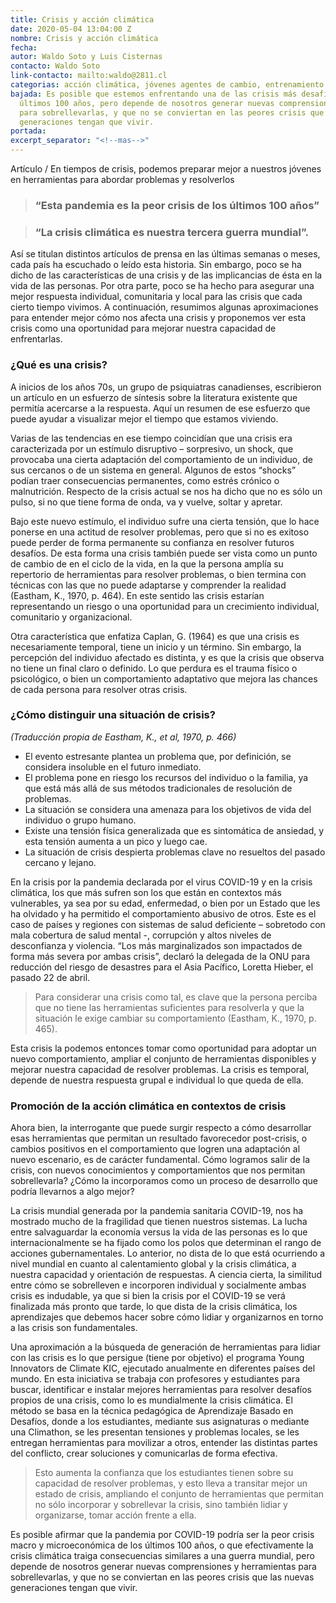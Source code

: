 ```yaml
---
title: Crisis y acción climática
date: 2020-05-04 13:04:00 Z
nombre: Crisis y acción climática
fecha: 
autor: Waldo Soto y Luis Cisternas
contacto: Waldo Soto
link-contacto: mailto:waldo@2811.cl
categorias: acción climática, jóvenes agentes de cambio, entrenamiento de profesores
bajada: Es posible que estemos enfrentando una de las crisis más desafiantes de los
  últimos 100 años, pero depende de nosotros generar nuevas comprensiones y herramientas
  para sobrellevarlas, y que no se conviertan en las peores crisis que las nuevas
  generaciones tengan que vivir.
portada: 
excerpt_separator: "<!--mas-->"
---
```


Artículo / En tiempos de crisis, podemos preparar mejor a nuestros jóvenes en herramientas para abordar problemas y resolverlos <!--mas--> 

> ### “Esta pandemia es la peor crisis de los últimos 100 años”

> ### “La crisis climática es nuestra tercera guerra mundial”. 

Así se titulan distintos artículos de prensa en las últimas semanas o meses, cada país ha escuchado o leído esta historia. Sin embargo, poco se ha dicho de las características de una crisis y de las implicancias de ésta en la vida de las personas. Por otra parte, poco se ha hecho para asegurar una mejor respuesta individual, comunitaria y local para las crisis que cada cierto tiempo vivimos. A continuación, resumimos algunas aproximaciones para entender mejor cómo nos afecta una crisis y proponemos ver esta crisis como una oportunidad para mejorar nuestra capacidad de enfrentarlas. 

### ¿Qué es una crisis?

A inicios de los años 70s, un grupo de psiquiatras canadienses, escribieron un artículo en un esfuerzo de síntesis sobre la literatura existente que permitía acercarse a la respuesta. Aquí un resumen de ese esfuerzo que puede ayudar a visualizar mejor el tiempo que estamos viviendo. 

Varias de las tendencias en ese tiempo coincidían que una crisis era caracterizada por un estímulo disruptivo – sorpresivo, un shock, que provocaba una cierta adaptación del comportamiento de un individuo, de sus cercanos o de un sistema en general. Algunos de estos “shocks” podían traer consecuencias permanentes, como estrés crónico o malnutrición. Respecto de la crisis actual se nos ha dicho que no es sólo un pulso, si no que tiene forma de onda, va y vuelve, soltar y apretar. 

Bajo este nuevo estímulo, el individuo sufre una cierta tensión, que lo hace ponerse en una actitud de resolver problemas, pero que si no es exitoso puede perder de forma permanente su confianza en resolver futuros desafíos. De esta forma una crisis también puede ser vista como un punto de cambio de en el ciclo de la vida, en la que la persona amplía su repertorio de herramientas para resolver problemas, o bien termina con técnicas con las que no puede adaptarse y comprender la realidad (Eastham, K., 1970, p. 464). En este sentido las crisis estarían representando un riesgo o una oportunidad para un crecimiento individual, comunitario y organizacional. 

Otra característica que enfatiza Caplan, G. (1964) es que una crisis es necesariamente temporal, tiene un inicio y un término. Sin embargo, la percepción del individuo afectado es distinta, y es que la crisis que observa no tiene un final claro o definido. Lo que perdura es el trauma físico o psicológico, o bien un comportamiento adaptativo que mejora las chances de cada persona para resolver otras crisis. 

### ¿Cómo distinguir una situación de crisis? 
*(Traducción propia de Eastham, K., et al, 1970, p. 466)*

* El evento estresante plantea un problema que, por definición, se considera insoluble en el futuro inmediato.
* El problema pone en riesgo los recursos del individuo o la familia, ya que está más allá de sus métodos tradicionales de resolución de problemas.
* La situación se considera una amenaza para los objetivos de vida del individuo o grupo humano.
* Existe una tensión física generalizada que es sintomática de ansiedad, y esta tensión aumenta a un pico y luego cae.
* La situación de crisis despierta problemas clave no resueltos del pasado cercano y lejano.

En la crisis por la pandemia declarada por el virus COVID-19 y en la crisis climática, los que más sufren son los que están en contextos más vulnerables, ya sea por su edad, enfermedad, o bien por un Estado que les ha olvidado y ha permitido el comportamiento abusivo de otros. Este es el caso de países y regiones con sistemas de salud deficiente – sobretodo con mala cobertura de salud mental -, corrupción y altos niveles de desconfianza y violencia. “Los más marginalizados son impactados de forma más severa por ambas crisis”, declaró la delegada de la ONU para reducción del riesgo de desastres para el Asia Pacífico, Loretta Hieber, el pasado 22 de abril. 

> Para considerar una crisis como tal, es clave que la persona perciba que no tiene las herramientas suficientes para resolverla y que la situación le exige cambiar su comportamiento 
(Eastham, K., 1970, p. 465). 

Esta crisis la podemos entonces tomar como oportunidad para adoptar un nuevo comportamiento, ampliar el conjunto de herramientas disponibles y mejorar nuestra capacidad de resolver problemas. La crisis es temporal, depende de nuestra respuesta grupal e individual lo que queda de ella. 

### Promoción de la acción climática en contextos de crisis

Ahora bien, la interrogante que puede surgir respecto a cómo desarrollar esas herramientas que permitan un resultado favorecedor post-crisis, o cambios positivos en el comportamiento que logren una adaptación al nuevo escenario, es de carácter fundamental. Cómo logramos salir de la crisis, con nuevos conocimientos y comportamientos que nos permitan sobrellevarla? ¿Cómo la incorporamos como un proceso de desarrollo que podría llevarnos a algo mejor?

La crisis mundial generada por la pandemia sanitaria COVID-19, nos ha mostrado mucho de la fragilidad que tienen nuestros sistemas. La lucha entre salvaguardar la economía versus la vida de las personas es lo que internacionalmente se ha fijado como los polos que determinan el rango de acciones gubernamentales. Lo anterior, no dista de lo que está ocurriendo a nivel mundial en cuanto al calentamiento global y la crisis climática, a nuestra capacidad y orientación de respuestas. A ciencia cierta, la similitud entre cómo se sobrelleven e incorporen individual y socialmente ambas crisis es indudable, ya que si bien la crisis por el COVID-19 se verá finalizada más pronto que tarde, lo que dista de la crisis climática, los aprendizajes que debemos hacer sobre cómo lidiar y organizarnos en torno a las crisis son fundamentales.

Una aproximación a la búsqueda de generación de herramientas para lidiar con las crisis es lo que persigue (tiene por objetivo) el programa Young Innovators de Climate KIC, ejecutado anualmente en diferentes países del mundo. En esta iniciativa se trabaja con profesores y estudiantes para buscar, identificar e instalar mejores herramientas para resolver desafíos propios de una crisis, como lo es mundialmente la crisis climática. El método se basa en la técnica pedagógica de Aprendizaje Basado en Desafíos, donde a los estudiantes, mediante sus asignaturas o mediante una Climathon, se les presentan tensiones y problemas locales, se les entregan herramientas para movilizar a otros, entender las distintas partes del conflicto, crear soluciones y comunicarlas de forma efectiva. 

> Esto aumenta la confianza que los estudiantes tienen sobre su capacidad de resolver problemas, y esto lleva a transitar mejor un estado de crisis, ampliando el conjunto de herramientas que permitan no sólo incorporar y sobrellevar la crisis, sino también lidiar y organizarse, tomar acción frente a ella.

Es posible afirmar que la pandemia por COVID-19 podría ser la peor crisis macro y microeconómica de los últimos 100 años, o que efectivamente la crisis climática traiga consecuencias similares a una guerra mundial, pero depende de nosotros generar nuevas comprensiones y herramientas para sobrellevarlas, y que no se conviertan en las peores crisis que las nuevas generaciones tengan que vivir.

